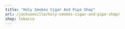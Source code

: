 ```yaml
---
title: "Holy Smokes Cigar And Pipe Shop"
url: /jacksonville/holy-smokes-cigar-and-pipe-shop/
shop: tobacco
---
```

